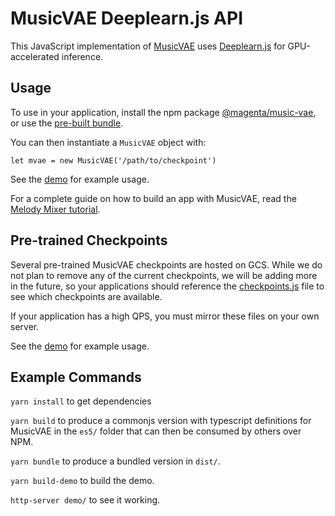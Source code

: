 # MusicVAE Deeplearn.js API

This JavaScript implementation of [MusicVAE](https://g.co/magenta/music-vae) uses [Deeplearn.js](https://deeplearnjs.org) for GPU-accelerated inference.

## Usage

To use in your application, install the npm package [@magenta/music-vae](https://www.npmjs.com/package/@magenta/music-vae), or use the [pre-built bundle](/magenta/models/music-vae/js/dist/).

You can then instantiate a `MusicVAE` object with:

```
let mvae = new MusicVAE('/path/to/checkpoint')
```

See the [demo](/magenta/models/music_vae/js/demo) for example usage.

For a complete guide on how to build an app with MusicVAE, read the [Melody Mixer tutorial][cl-tutorial].

## Pre-trained Checkpoints

Several pre-trained MusicVAE checkpoints are hosted on GCS. While we do not plan to remove any of the current checkpoints, we will be adding more in the future, so your applications should reference the [checkpoints.js](https://storage.googleapis.com/download.magenta.tensorflow.org/models/music_vae/dljs/checkpoints.json) file to see which checkpoints are available.

If your application has a high QPS, you must mirror these files on your own server.

See the [demo](/magenta/models/music_vae/js/demo) for example usage.

## Example Commands

`yarn install` to get dependencies

`yarn build` to produce a commonjs version with typescript definitions for MusicVAE in the `es5/` folder that can then be consumed by others over NPM.

`yarn bundle` to produce a bundled version in `dist/`.

`yarn build-demo` to build the demo.

`http-server demo/` to see it working.

[cl-tutorial]: https://medium.com/@torinblankensmith/8ad5b42b4d0b
